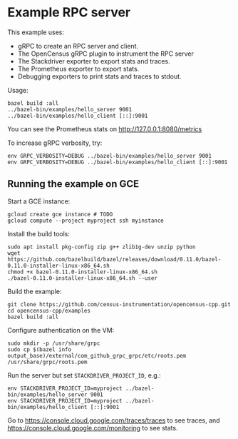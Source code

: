 # Example RPC server

This example uses:

* gRPC to create an RPC server and client.
* The OpenCensus gRPC plugin to instrument the RPC server
* The Stackdriver exporter to export stats and traces.
* The Prometheus exporter to export stats.
* Debugging exporters to print stats and traces to stdout.

Usage:

```shell
bazel build :all
../bazel-bin/examples/hello_server 9001
../bazel-bin/examples/hello_client [::]:9001
```

You can see the Prometheus stats on http://127.0.0.1:8080/metrics

To increase gRPC verbosity, try:

```shell
env GRPC_VERBOSITY=DEBUG ../bazel-bin/examples/hello_server 9001
env GRPC_VERBOSITY=DEBUG ../bazel-bin/examples/hello_client [::]:9001
```

## Running the example on GCE

Start a GCE instance:

```shell
gcloud create gce instance # TODO
gcloud compute --project myproject ssh myinstance
```

Install the build tools:

```shell
sudo apt install pkg-config zip g++ zlib1g-dev unzip python
wget https://github.com/bazelbuild/bazel/releases/download/0.11.0/bazel-0.11.0-installer-linux-x86_64.sh
chmod +x bazel-0.11.0-installer-linux-x86_64.sh
./bazel-0.11.0-installer-linux-x86_64.sh --user
```

Build the example:

```shell
git clone https://github.com/census-instrumentation/opencensus-cpp.git
cd opencensus-cpp/examples
bazel build :all
```

Configure authentication on the VM:

```shell
sudo mkdir -p /usr/share/grpc
sudo cp $(bazel info output_base)/external/com_github_grpc_grpc/etc/roots.pem /usr/share/grpc/roots.pem
```

Run the server but set `STACKDRIVER_PROJECT_ID`, e.g.:

```shell
env STACKDRIVER_PROJECT_ID=myproject ../bazel-bin/examples/hello_server 9001
env STACKDRIVER_PROJECT_ID=myproject ../bazel-bin/examples/hello_client [::]:9001
```

Go to https://console.cloud.google.com/traces/traces to see traces, and
https://console.cloud.google.com/monitoring to see stats.
